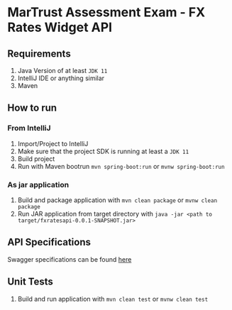 # MarTrust Assessment Exam - FX Rates Widget API

## Requirements
1. Java Version of at least `JDK 11`
2. IntelliJ IDE or anything similar
3. Maven

## How to run
### From IntelliJ
1. Import/Project to IntelliJ
2. Make sure that the project SDK is running at least a `JDK 11`
3. Build project
4. Run with Maven bootrun
   `mvn spring-boot:run` or `mvnw spring-boot:run`


### As jar application
1. Build and package application with
   `mvn clean package` or `mvnw clean package`
2. Run JAR application from target directory with
   `java -jar <path to target/fxratesapi-0.0.1-SNAPSHOT.jar>`

## API Specifications
Swagger specifications can be found [here](https://kylecdrck.github.io/MartrustAssessmentFxRate/)

## Unit Tests
1. Build and run application with
   `mvn clean test` or `mvnw clean test`
